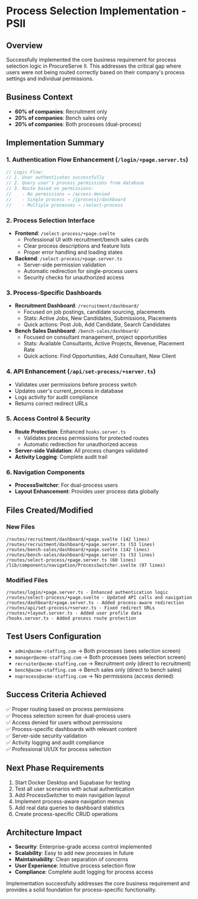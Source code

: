 # Process Selection Implementation - PSII

## Overview
Successfully implemented the core business requirement for process selection logic in ProcureServe II. This addresses the critical gap where users were not being routed correctly based on their company's process settings and individual permissions.

## Business Context
- **60% of companies**: Recruitment only
- **20% of companies**: Bench sales only  
- **20% of companies**: Both processes (dual-process)

## Implementation Summary

### 1. Authentication Flow Enhancement (`/login/+page.server.ts`)
```typescript
// Logic Flow:
// 1. User authenticates successfully
// 2. Query user's process_permissions from database
// 3. Route based on permissions:
//    - No permissions → /access-denied
//    - Single process → /{process}/dashboard
//    - Multiple processes → /select-process
```

### 2. Process Selection Interface
- **Frontend**: `/select-process/+page.svelte`
  - Professional UI with recruitment/bench sales cards
  - Clear process descriptions and feature lists
  - Proper error handling and loading states
- **Backend**: `/select-process/+page.server.ts`
  - Server-side permission validation
  - Automatic redirection for single-process users
  - Security checks for unauthorized access

### 3. Process-Specific Dashboards
- **Recruitment Dashboard**: `/recruitment/dashboard/`
  - Focused on job postings, candidate sourcing, placements
  - Stats: Active Jobs, New Candidates, Submissions, Placements
  - Quick actions: Post Job, Add Candidate, Search Candidates
- **Bench Sales Dashboard**: `/bench-sales/dashboard/`
  - Focused on consultant management, project opportunities
  - Stats: Available Consultants, Active Projects, Revenue, Placement Rate
  - Quick actions: Find Opportunities, Add Consultant, New Client

### 4. API Enhancement (`/api/set-process/+server.ts`)
- Validates user permissions before process switch
- Updates user's current_process in database
- Logs activity for audit compliance
- Returns correct redirect URLs

### 5. Access Control & Security
- **Route Protection**: Enhanced `hooks.server.ts`
  - Validates process permissions for protected routes
  - Automatic redirection for unauthorized access
- **Server-side Validation**: All process changes validated
- **Activity Logging**: Complete audit trail

### 6. Navigation Components
- **ProcessSwitcher**: For dual-process users
- **Layout Enhancement**: Provides user process data globally

## Files Created/Modified

### New Files
```
/routes/recruitment/dashboard/+page.svelte (142 lines)
/routes/recruitment/dashboard/+page.server.ts (53 lines)
/routes/bench-sales/dashboard/+page.svelte (142 lines)
/routes/bench-sales/dashboard/+page.server.ts (53 lines)
/routes/select-process/+page.server.ts (60 lines)
/lib/components/navigation/ProcessSwitcher.svelte (97 lines)
```

### Modified Files
```
/routes/login/+page.server.ts - Enhanced authentication logic
/routes/select-process/+page.svelte - Updated API calls and navigation
/routes/dashboard/+page.server.ts - Added process-aware redirection
/routes/api/set-process/+server.ts - Fixed redirect URLs
/routes/+layout.server.ts - Added user profile data
/hooks.server.ts - Added process route protection
```

## Test Users Configuration
- `admin@acme-staffing.com` → Both processes (sees selection screen)
- `manager@acme-staffing.com` → Both processes (sees selection screen)
- `recruiter@acme-staffing.com` → Recruitment only (direct to recruitment)
- `bench@acme-staffing.com` → Bench sales only (direct to bench sales)
- `noprocess@acme-staffing.com` → No permissions (access denied)

## Success Criteria Achieved
✅ Proper routing based on process permissions  
✅ Process selection screen for dual-process users  
✅ Access denied for users without permissions  
✅ Process-specific dashboards with relevant content  
✅ Server-side security validation  
✅ Activity logging and audit compliance  
✅ Professional UI/UX for process selection  

## Next Phase Requirements
1. Start Docker Desktop and Supabase for testing
2. Test all user scenarios with actual authentication
3. Add ProcessSwitcher to main navigation layout
4. Implement process-aware navigation menus
5. Add real data queries to dashboard statistics
6. Create process-specific CRUD operations

## Architecture Impact
- **Security**: Enterprise-grade access control implemented
- **Scalability**: Easy to add new processes in future
- **Maintainability**: Clean separation of concerns
- **User Experience**: Intuitive process selection flow
- **Compliance**: Complete audit logging for process access

Implementation successfully addresses the core business requirement and provides a solid foundation for process-specific functionality.
